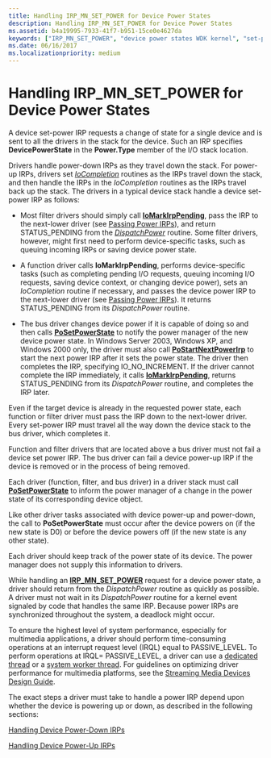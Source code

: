 ```yaml
---
title: Handling IRP_MN_SET_POWER for Device Power States
description: Handling IRP_MN_SET_POWER for Device Power States
ms.assetid: b4a19995-7933-41f7-b951-15ce0e4627da
keywords: ["IRP_MN_SET_POWER", "device power states WDK kernel", "set-power IRPs WDK kernel", "DispatchPower routine", "passing IRPs down device stack WDK", "device set power IRPs WDK kernel", "power IRPs WDK kernel , device changes", "dispatch routines WDK power management"]
ms.date: 06/16/2017
ms.localizationpriority: medium
---
```


# Handling IRP\_MN\_SET\_POWER for Device Power States





A device set-power IRP requests a change of state for a single device and is sent to all the drivers in the stack for the device. Such an IRP specifies **DevicePowerState** in the **Power.Type** member of the I/O stack location.

Drivers handle power-down IRPs as they travel down the stack. For power-up IRPs, drivers set [*IoCompletion*](https://msdn.microsoft.com/library/windows/hardware/ff548354) routines as the IRPs travel down the stack, and then handle the IRPs in the *IoCompletion* routines as the IRPs travel back up the stack. The drivers in a typical device stack handle a device set-power IRP as follows:

-   Most filter drivers should simply call [**IoMarkIrpPending**](https://msdn.microsoft.com/library/windows/hardware/ff549422), pass the IRP to the next-lower driver (see [Passing Power IRPs](passing-power-irps.md)), and return STATUS\_PENDING from the [*DispatchPower*](https://docs.microsoft.com/windows-hardware/drivers/ddi/content/wdm/nc-wdm-driver_dispatch) routine. Some filter drivers, however, might first need to perform device-specific tasks, such as queuing incoming IRPs or saving device power state.

-   A function driver calls **IoMarkIrpPending**, performs device-specific tasks (such as completing pending I/O requests, queuing incoming I/O requests, saving device context, or changing device power), sets an *IoCompletion* routine if necessary, and passes the device power IRP to the next-lower driver (see [Passing Power IRPs](passing-power-irps.md)). It returns STATUS\_PENDING from its *DispatchPower* routine.

-   The bus driver changes device power if it is capable of doing so and then calls [**PoSetPowerState**](https://msdn.microsoft.com/library/windows/hardware/ff559765) to notify the power manager of the new device power state. In Windows Server 2003, Windows XP, and Windows 2000 only, the driver must also call [**PoStartNextPowerIrp**](https://msdn.microsoft.com/library/windows/hardware/ff559776) to start the next power IRP after it sets the power state. The driver then completes the IRP, specifying IO\_NO\_INCREMENT. If the driver cannot complete the IRP immediately, it calls [**IoMarkIrpPending**](https://msdn.microsoft.com/library/windows/hardware/ff549422), returns STATUS\_PENDING from its *DispatchPower* routine, and completes the IRP later.

Even if the target device is already in the requested power state, each function or filter driver must pass the IRP down to the next-lower driver. Every set-power IRP must travel all the way down the device stack to the bus driver, which completes it.

Function and filter drivers that are located above a bus driver must not fail a device set power IRP. The bus driver can fail a device power-up IRP if the device is removed or in the process of being removed.

Each driver (function, filter, and bus driver) in a driver stack must call [**PoSetPowerState**](https://msdn.microsoft.com/library/windows/hardware/ff559765) to inform the power manager of a change in the power state of its corresponding device object.

Like other driver tasks associated with device power-up and power-down, the call to **PoSetPowerState** must occur after the device powers on (if the new state is D0) or before the device powers off (if the new state is any other state).

Each driver should keep track of the power state of its device. The power manager does not supply this information to drivers.

While handling an [**IRP\_MN\_SET\_POWER**](https://msdn.microsoft.com/library/windows/hardware/ff551744) request for a device power state, a driver should return from the *DispatchPower* routine as quickly as possible. A driver must not wait in its *DispatchPower* routine for a kernel event signaled by code that handles the same IRP. Because power IRPs are synchronized throughout the system, a deadlock might occur.

To ensure the highest level of system performance, especially for multimedia applications, a driver should perform time-consuming operations at an interrupt request level (IRQL) equal to PASSIVE\_LEVEL. To perform operations at IRQL= PASSIVE\_LEVEL, a driver can use a [dedicated thread](device-dedicated-threads.md) or a [system worker thread](system-worker-threads.md). For guidelines on optimizing driver performance for multimedia platforms, see the [Streaming Media Devices Design Guide](https://msdn.microsoft.com/library/windows/hardware/ff568270).

The exact steps a driver must take to handle a power IRP depend upon whether the device is powering up or down, as described in the following sections:

[Handling Device Power-Down IRPs](handling-device-power-down-irps.md)

[Handling Device Power-Up IRPs](handling-device-power-up-irps.md)

 

 




